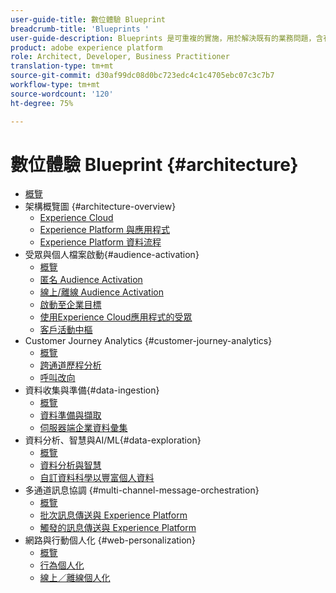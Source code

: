 ```yaml
---
user-guide-title: 數位體驗 Blueprint
breadcrumb-title: 'Blueprints '
user-guide-description: Blueprints 是可重複的實施，用於解決既有的業務問題，含有架構圖、技術考量及相關的文件連結。
product: adobe experience platform
role: Architect, Developer, Business Practitioner
translation-type: tm+mt
source-git-commit: d30af99dc08d0bc723edc4c1c4705ebc07c3c7b7
workflow-type: tm+mt
source-wordcount: '120'
ht-degree: 75%

---
```


# 數位體驗 Blueprint {#architecture}

+ [概覽](/help/blueprints/overview.md)
+ 架構概覽圖 {#architecture-overview}
   + [Experience Cloud](/help/blueprints/experience-platform/experience-cloud.md)
   + [Experience Platform 與應用程式](/help/blueprints/experience-platform/platform-applications.md)
   + [Experience Platform 資料流程](/help/blueprints/experience-platform/platform-data-flow.md)
+ 受眾與個人檔案啟動{#audience-activation}
   + [概覽](/help/blueprints/audience-activation/overview.md)
   + [匿名 Audience Activation](/help/blueprints/audience-activation/anonymous.md)
   + [線上/離線 Audience Activation](/help/blueprints/audience-activation/online-offline.md)
   + [啟動至企業目標](/help/blueprints/audience-activation/enterprise-destinations.md)
   + [使用Experience Cloud應用程式的受眾](/help/blueprints/audience-activation/platform-and-applications.md)
   + [客戶活動中樞 ](/help/blueprints/audience-activation/customer-activity.md)
+ Customer Journey Analytics {#customer-journey-analytics}
   + [概覽](/help/blueprints/customer-journey-analytics/overview.md)
   + [跨通道歷程分析](/help/blueprints/customer-journey-analytics/digital-behavioral-data-consolidation.md)
   + [呼叫改向](/help/blueprints/customer-journey-analytics/call-deflect.md)
+ 資料收集與準備{#data-ingestion}
   + [概覽](/help/blueprints/data-ingestion/overview.md)
   + [資料準備與擷取 ](/help/blueprints/data-ingestion/ingestion.md)
   + [伺服器端企業資料彙集 ](/help/blueprints/data-ingestion/server-side-collection.md)
+ 資料分析、智慧與AI/ML{#data-exploration}
   + [概覽](/help/blueprints/data-insights/overview.md)
   + [資料分析與智慧](/help/blueprints/data-insights/analysis.md)
   + [自訂資料科學以豐富個人資料 ](/help/blueprints/data-insights/data-science.md)
+ 多通道訊息協調 {#multi-channel-message-orchestration}
   + [概覽](/help/blueprints/multi-channel-message-orchestration/overview.md)
   + [批次訊息傳送與 Experience Platform](/help/blueprints/multi-channel-message-orchestration/batch-messaging.md)
   + [觸發的訊息傳送與 Experience Platform](/help/blueprints/multi-channel-message-orchestration/triggered-messaging.md)
+ 網路與行動個人化 {#web-personalization}
   + [概覽](/help/blueprints/web-personalization/overview.md)
   + [行為個人化](/help/blueprints/web-personalization/behavioral.md)
   + [線上／離線個人化](/help/blueprints/web-personalization/online-offline.md)

